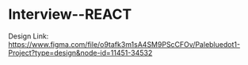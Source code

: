 # Interview--REACT

Design Link: https://www.figma.com/file/o9tafk3m1sA4SM9PScCFOv/Palebluedot1-Project?type=design&node-id=11451-34532
